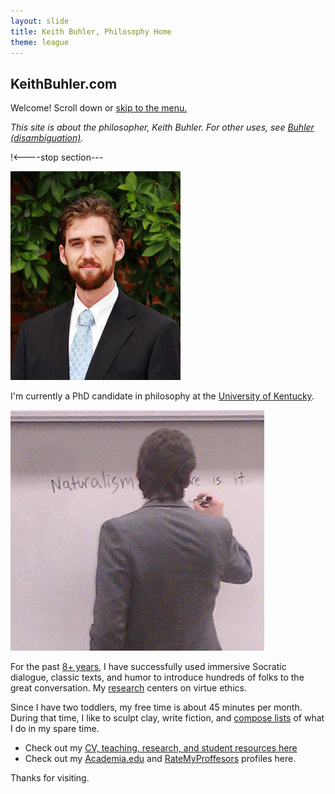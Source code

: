 ```yaml
---
layout: slide
title: Keith Buhler, Philosophy Home
theme: league
--- 
```


<section data-background="ireland-lismore-castle-county-waterford.jpg">
<section data-markdown>

## KeithBuhler.com

Welcome! Scroll down or [skip to the menu.](/)

*This site is about the philosopher, Keith Buhler. For other uses, see [Buhler (disambiguation)](/disambiguation).*

</section> 
!<----stop section---
<section data-markdown>

![Keith Buhler Golden Ratio](/images/keithbuhler-golden.png)

I'm currently a PhD candidate in philosophy at the [University of Kentucky](https://philosophy.as.uky.edu/users/kebu226).


</section><section data-markdown>

![Teaching](/images/keithbuhler-teaching.jpg)

For the past [8+ years](/Buhler-CV), I have successfully used immersive Socratic dialogue, classic texts, and humor to introduce hundreds of folks to the great conversation.  My [research](/research) centers on virtue ethics.

</section><section data-markdown>

Since I have two toddlers, my free time is about 45 minutes per month. During that time, I like to sculpt clay, write fiction, and [compose lists](https://en.wikipedia.org/wiki/Recursion) of what I do in my spare time. 

</section><section data-markdown>

* Check out my [CV, teaching, research, and student resources here](/)
* Check out my [Academia.edu](https://uky.academia.edu/KeithBuhler) and [RateMyProffesors](http://www.ratemyprofessors.com/ShowRatings.jsp?tid=1822771) profiles here.

Thanks for visiting. 